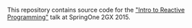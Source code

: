 This repository contains source code for the ["Intro to Reactive Programming"](https://2015.event.springone2gx.com/schedule/sessions/introduction_to_reactive_programming.html) talk at SpringOne 2GX 2015.
